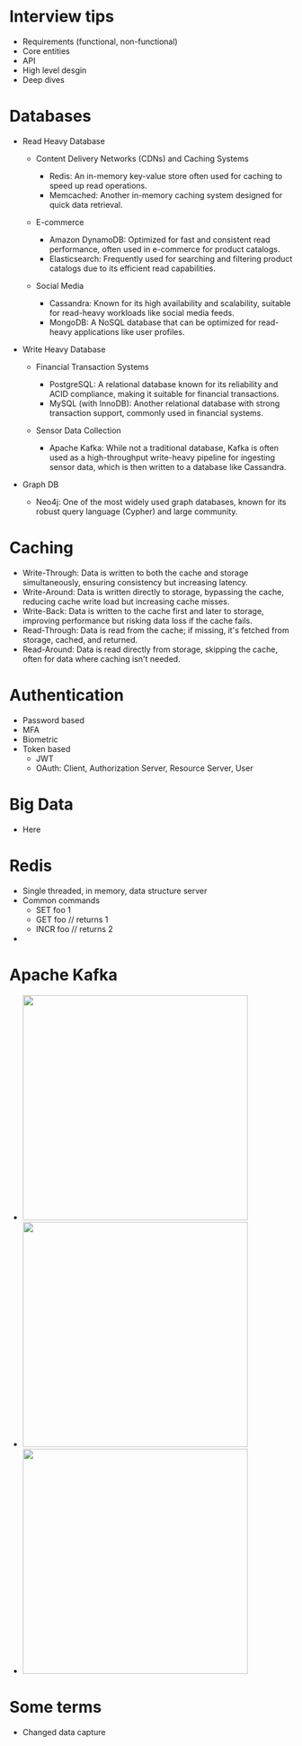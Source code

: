 # Interview tips
- Requirements (functional, non-functional)
- Core entities
- API
- High level desgin
- Deep dives

# Databases
- Read Heavy Database
  - Content Delivery Networks (CDNs) and Caching Systems
    - Redis: An in-memory key-value store often used for caching to speed up read operations.
    - Memcached: Another in-memory caching system designed for quick data retrieval.

  - E-commerce
    - Amazon DynamoDB: Optimized for fast and consistent read performance, often used in e-commerce for product catalogs.
    - Elasticsearch: Frequently used for searching and filtering product catalogs due to its efficient read capabilities.

  - Social Media
    - Cassandra: Known for its high availability and scalability, suitable for read-heavy workloads like social media feeds.
    - MongoDB: A NoSQL database that can be optimized for read-heavy applications like user profiles.

- Write Heavy Database
  - Financial Transaction Systems
    - PostgreSQL: A relational database known for its reliability and ACID compliance, making it suitable for financial transactions.
    - MySQL (with InnoDB): Another relational database with strong transaction support, commonly used in financial systems.

  - Sensor Data Collection
    - Apache Kafka: While not a traditional database, Kafka is often used as a high-throughput write-heavy pipeline for ingesting sensor data, which is then written to a database like Cassandra.

- Graph DB
  - Neo4j: One of the most widely used graph databases, known for its robust query language (Cypher) and large community.

# Caching

- Write-Through: Data is written to both the cache and storage simultaneously, ensuring consistency but increasing latency.
- Write-Around: Data is written directly to storage, bypassing the cache, reducing cache write load but increasing cache misses.
- Write-Back: Data is written to the cache first and later to storage, improving performance but risking data loss if the cache fails.
- Read-Through: Data is read from the cache; if missing, it's fetched from storage, cached, and returned.
- Read-Around: Data is read directly from storage, skipping the cache, often for data where caching isn't needed.

# Authentication

- Password based
- MFA
- Biometric
- Token based
  - JWT
  - OAuth: Client, Authorization Server, Resource Server, User
 
# Big Data

- Here

# Redis
- Single threaded, in memory, data structure server
- Common commands
  - SET foo 1
  - GET foo            // returns 1
  - INCR foo           // returns 2
- 

# Apache Kafka 
- <img src="https://github.com/user-attachments/assets/4d51b954-6ef2-4ddf-b4df-1e4959ec74fc" width="400" />
- <img src="https://github.com/user-attachments/assets/34333790-6539-4c05-8aef-8439e0293f44" width="400" />
- <img src="https://github.com/user-attachments/assets/63211778-99a3-4020-8744-3a1bd40a16bf" width="400" />

# Some terms

- Changed data capture

